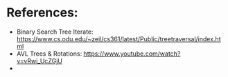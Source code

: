 # References:
- Binary Search Tree Iterate: https://www.cs.odu.edu/~zeil/cs361/latest/Public/treetraversal/index.html
- AVL Trees & Rotations: https://www.youtube.com/watch?v=vRwi_UcZGjU
- 